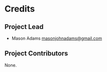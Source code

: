 Credits
=======

Project Lead
----------------

* Mason Adams <masonjohnadams@gmail.com>

Project Contributors
------------

None.
